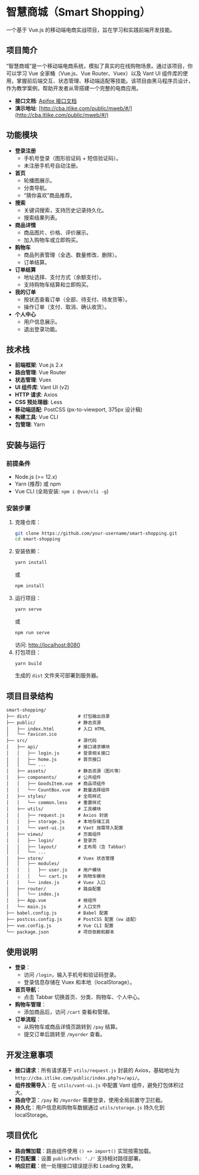 
# 智慧商城（Smart Shopping）

一个基于 Vue.js 的移动端电商实战项目，旨在学习和实践前端开发技能。

## 项目简介
“智慧商城”是一个移动端电商系统，模拟了真实的在线购物场景。通过该项目，你可以学习 Vue 全家桶（Vue.js、Vue Router、Vuex）以及 Vant UI 组件库的使用，掌握前后端交互、状态管理、移动端适配等技能。该项目由黑马程序员设计，作为教学案例，帮助开发者从零搭建一个完整的电商应用。

- **接口文档**: [Apifox 接口文档](https://apifox.com/apidoc/shared-dead2bca-2509-43dc-a4de-ede5218058a1)
- **演示地址**: [http://cba.itlike.com/public/mweb/#/](http://cba.itlike.com/public/mweb/#/)

## 功能模块
- **登录注册**
  - 手机号登录（图形验证码 + 短信验证码）。
  - 未注册手机号自动注册。
- **首页**
  - 轮播图展示。
  - 分类导航。
  - “猜你喜欢”商品推荐。
- **搜索**
  - 关键词搜索，支持历史记录持久化。
  - 搜索结果列表。
- **商品详情**
  - 商品图片、价格、评价展示。
  - 加入购物车或立即购买。
- **购物车**
  - 商品列表管理（全选、数量修改、删除）。
  - 订单结算。
- **订单结算**
  - 地址选择、支付方式（余额支付）。
  - 支持购物车结算和立即购买。
- **我的订单**
  - 按状态查看订单（全部、待支付、待发货等）。
  - 操作订单（支付、取消、确认收货）。
- **个人中心**
  - 用户信息展示。
  - 退出登录功能。

## 技术栈
- **前端框架**: Vue.js 2.x
- **路由管理**: Vue Router
- **状态管理**: Vuex
- **UI 组件库**: Vant UI (v2)
- **HTTP 请求**: Axios
- **CSS 预处理器**: Less
- **移动端适配**: PostCSS (px-to-viewport, 375px 设计稿)
- **构建工具**: Vue CLI
- **包管理**: Yarn

## 安装与运行
### 前提条件
- Node.js (>= 12.x)
- Yarn (推荐) 或 npm
- Vue CLI (全局安装: `npm i @vue/cli -g`)

### 安装步骤
1. 克隆仓库：
   ```bash
   git clone https://github.com/your-username/smart-shopping.git
   cd smart-shopping
   ```
2. 安装依赖：
   ```bash
   yarn install
   ```
   或
   ```bash
   npm install
   ```
3. 运行项目：
   ```bash
   yarn serve
   ```
   或
   ```bash
   npm run serve
   ```
   访问: [http://localhost:8080](http://localhost:8080)
4. 打包项目：
   ```bash
   yarn build
   ```
   生成的 `dist` 文件夹可部署到服务器。

## 项目目录结构
```text
smart-shopping/
├── dist/                  # 打包输出目录
├── public/                # 静态资源
│   ├── index.html         # 入口 HTML
│   └── favicon.ico
├── src/                   # 源代码
│   ├── api/               # 接口请求模块
│   │   ├── login.js       # 登录相关接口
│   │   ├── home.js        # 首页接口
│   │   └── ...
│   ├── assets/            # 静态资源（图片等）
│   ├── components/        # 公共组件
│   │   ├── GoodsItem.vue  # 商品项组件
│   │   └── CountBox.vue   # 数量选择组件
│   ├── styles/            # 全局样式
│   │   └── common.less    # 重置样式
│   ├── utils/             # 工具模块
│   │   ├── request.js     # Axios 封装
│   │   ├── storage.js     # 本地存储工具
│   │   └── vant-ui.js     # Vant 按需导入配置
│   ├── views/             # 页面组件
│   │   ├── login/         # 登录页
│   │   ├── layout/        # 主布局（含 Tabbar）
│   │   └── ...
│   ├── store/             # Vuex 状态管理
│   │   ├── modules/
│   │   │   ├── user.js    # 用户模块
│   │   │   └── cart.js    # 购物车模块
│   │   └── index.js       # Vuex 入口
│   ├── router/            # 路由配置
│   │   └── index.js
│   ├── App.vue            # 根组件
│   └── main.js            # 入口文件
├── babel.config.js        # Babel 配置
├── postcss.config.js      # PostCSS 配置（vw 适配）
├── vue.config.js          # Vue CLI 配置
└── package.json           # 项目依赖和脚本
```

## 使用说明
- **登录**：
  - 访问 `/login`，输入手机号和验证码登录。
  - 登录信息存储在 Vuex 和本地（localStorage）。
- **首页导航**：
  - 点击 Tabbar 切换首页、分类、购物车、个人中心。
- **购物车管理**：
  - 添加商品后，访问 `/cart` 查看和管理。
- **订单流程**：
  - 从购物车或商品详情页跳转到 `/pay` 结算。
  - 提交订单后跳转至 `/myorder` 查看。

## 开发注意事项
- **接口请求**：所有请求基于 `utils/request.js` 封装的 Axios，基础地址为 `http://cba.itlike.com/public/index.php?s=/api/`。
- **组件按需导入**：在 `utils/vant-ui.js` 中配置 Vant 组件，避免打包体积过大。
- **路由守卫**：`/pay` 和 `/myorder` 需要登录，使用全局前置守卫拦截。
- **持久化**：用户信息和购物车数据通过 `utils/storage.js` 持久化到 localStorage。

## 项目优化
- **路由懒加载**：路由组件使用 `() => import()` 实现按需加载。
- **打包配置**：设置 `publicPath: './'` 支持相对路径部署。
- **响应拦截**：统一处理接口错误提示和 Loading 效果。